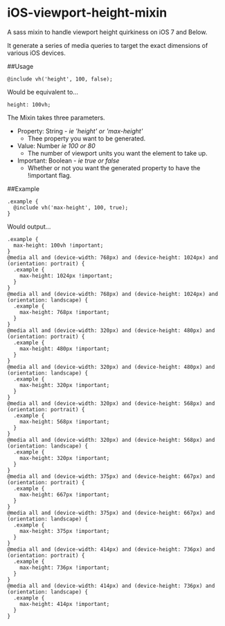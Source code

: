 iOS-viewport-height-mixin
=========================

A sass mixin to handle viewport height quirkiness on iOS 7 and Below.

It generate a series of media queries to target the exact dimensions of various iOS devices.

##Usage


```
@include vh('height', 100, false);
```

Would be equivalent to...

```
height: 100vh;
```

The Mixin takes three parameters.
  - Property: String - _ie 'height' or 'max-height'_
    - Thee property you want to be generated.
  - Value: Number _ie 100 or 80_
    - The number of viewport units you want the element to take up.
  - Important: Boolean - _ie true or false_
    - Whether or not you want the generated property to have the !important flag.

##Example

```
.example {
  @include vh('max-height', 100, true);
}
```

Would output...

```
.example {
  max-height: 100vh !important;
}
@media all and (device-width: 768px) and (device-height: 1024px) and (orientation: portrait) {
  .example {
    max-height: 1024px !important;
  }
}
@media all and (device-width: 768px) and (device-height: 1024px) and (orientation: landscape) {
  .example {
    max-height: 768px !important;
  }
}
@media all and (device-width: 320px) and (device-height: 480px) and (orientation: portrait) {
  .example {
    max-height: 480px !important;
  }
}
@media all and (device-width: 320px) and (device-height: 480px) and (orientation: landscape) {
  .example {
    max-height: 320px !important;
  }
}
@media all and (device-width: 320px) and (device-height: 568px) and (orientation: portrait) {
  .example {
    max-height: 568px !important;
  }
}
@media all and (device-width: 320px) and (device-height: 568px) and (orientation: landscape) {
  .example {
    max-height: 320px !important;
  }
}
@media all and (device-width: 375px) and (device-height: 667px) and (orientation: portrait) {
  .example {
    max-height: 667px !important;
  }
}
@media all and (device-width: 375px) and (device-height: 667px) and (orientation: landscape) {
  .example {
    max-height: 375px !important;
  }
}
@media all and (device-width: 414px) and (device-height: 736px) and (orientation: portrait) {
  .example {
    max-height: 736px !important;
  }
}
@media all and (device-width: 414px) and (device-height: 736px) and (orientation: landscape) {
  .example {
    max-height: 414px !important;
  }
}

```

